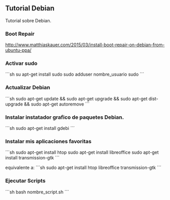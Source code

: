 ## Tutorial Debian

Tutorial sobre Debian.

### Boot Repair

http://www.matthiaskauer.com/2015/03/install-boot-repair-on-debian-from-ubuntu-ppa/

### Activar sudo

´´´sh
su
apt-get install sudo
sudo adduser nombre_usuario sudo
´´´

### Actualizar Debian
´´´sh
sudo apt-get update && sudo apt-get upgrade && sudo apt-get dist-upgrade && sudo apt-get autoremove
´´´

### Instalar instatador grafico de paquetes Debian.

´´´sh
sudo apt-get install gdebi
´´´

### Instalar mis aplicaciones favoritas

´´´sh
sudo apt-get install htop
sudo apt-get install libreoffice
sudo apt-get install transmission-gtk
´´´

equivalente a:
´´´sh
sudo apt-get install htop libreoffice transmission-gtk
´´´

### Ejecutar Scripts

´´´sh 
bash nombre_script.sh
´´´




